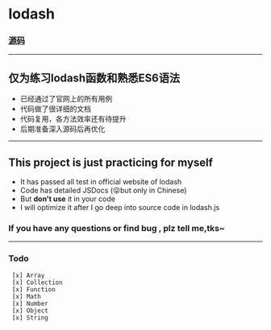 # lodash

### [源码](https://github.com/LuciferChiu/lodash/blob/master/luciferchiu-lodash.js)

------

## 仅为练习lodash函数和熟悉ES6语法
* 已经通过了官网上的所有用例
* 代码做了很详细的文档
* 代码复用，各方法效率还有待提升
* 后期准备深入源码后再优化


------
## This project is just practicing for myself
* It has passed all test in official website of lodash
* Code has detailed JSDocs (:stuck_out_tongue_winking_eye:but only in Chinese)
* But **don't use** it in your code
* I will optimize it after I go deep into source code in lodash.js

### If you have any questions or find bug , plz tell me,tks~

------

### Todo
     [x] Array
     [x] Collection
     [x] Function
     [x] Math
     [x] Number
     [x] Object
     [x] String